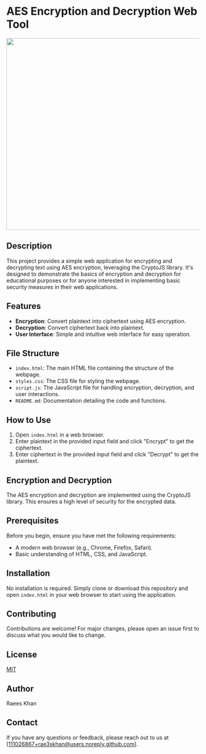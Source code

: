 # AES Encryption and Decryption Web Tool


<img src="https://github.com/user-attachments/assets/70d46b02-b7f2-483a-82a1-f3d53bfbc8d6" width="1000" height="500">


## Description

This project provides a simple web application for encrypting and decrypting text using AES encryption, leveraging the CryptoJS library. It's designed to demonstrate the basics of encryption and decryption for educational purposes or for anyone interested in implementing basic security measures in their web applications.

## Features

- **Encryption**: Convert plaintext into ciphertext using AES encryption.
- **Decryption**: Convert ciphertext back into plaintext.
- **User Interface**: Simple and intuitive web interface for easy operation.

## File Structure

- `index.html`: The main HTML file containing the structure of the webpage.
- `styles.css`: The CSS file for styling the webpage.
- `script.js`: The JavaScript file for handling encryption, decryption, and user interactions.
- `README.md`: Documentation detailing the code and functions.

## How to Use

1. Open `index.html` in a web browser.
2. Enter plaintext in the provided input field and click "Encrypt" to get the ciphertext.
3. Enter ciphertext in the provided input field and click "Decrypt" to get the plaintext.

## Encryption and Decryption

The AES encryption and decryption are implemented using the CryptoJS library. This ensures a high level of security for the encrypted data.

## Prerequisites

Before you begin, ensure you have met the following requirements:

- A modern web browser (e.g., Chrome, Firefox, Safari).
- Basic understanding of HTML, CSS, and JavaScript.

## Installation

No installation is required. Simply clone or download this repository and open `index.html` in your web browser to start using the application.

## Contributing

Contributions are welcome! For major changes, please open an issue first to discuss what you would like to change.

## License

[MIT](https://choosealicense.com/licenses/mit/)

## Author
Raees Khan

## Contact

If you have any questions or feedback, please reach out to us at [111026867+rae3skhan@users.noreply.github.com].


